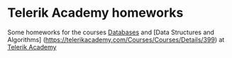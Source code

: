 # Telerik Academy homeworks
Some homeworks for the courses [Databases](http://telerikacademy.com/Courses/Courses/Details/388) and [Data Structures and Algorithms] (https://telerikacademy.com/Courses/Courses/Details/399) at [Telerik Academy](https://telerikacademy.com)


